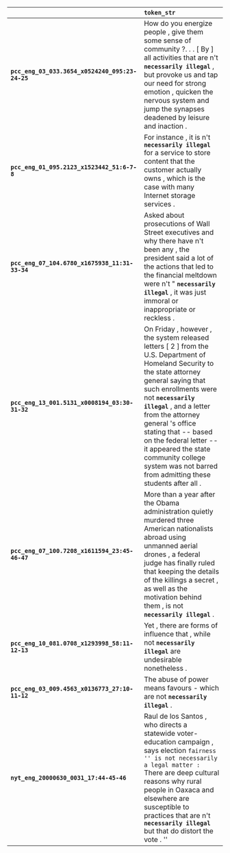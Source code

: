 |                                                 | `token_str`                                                                                                                                                                                                                                                                                                                                                                                                     |
|:------------------------------------------------|:----------------------------------------------------------------------------------------------------------------------------------------------------------------------------------------------------------------------------------------------------------------------------------------------------------------------------------------------------------------------------------------------------------------|
| **`pcc_eng_03_033.3654_x0524240_095:23-24-25`** | How do you energize people , give them some sense of community ?. . . [ By ] all activities that are n't __``necessarily illegal``__ , but provoke us and tap our need for strong emotion , quicken the nervous system and jump the synapses deadened by leisure and inaction .                                                                                                                                 |
| **`pcc_eng_01_095.2123_x1523442_51:6-7-8`**     | For instance , it is n't __``necessarily illegal``__ for a service to store content that the customer actually owns , which is the case with many Internet storage services .                                                                                                                                                                                                                                   |
| **`pcc_eng_07_104.6780_x1675938_11:31-33-34`**  | Asked about prosecutions of Wall Street executives and why there have n't been any , the president said a lot of the actions that led to the financial meltdown were n't " __``necessarily illegal``__ , it was just immoral or inappropriate or reckless .                                                                                                                                                     |
| **`pcc_eng_13_001.5131_x0008194_03:30-31-32`**  | On Friday , however , the system released letters [ 2 ] from the U.S. Department of Homeland Security to the state attorney general saying that such enrollments were not __``necessarily illegal``__ , and a letter from the attorney general 's office stating that -- based on the federal letter -- it appeared the state community college system was not barred from admitting these students after all . |
| **`pcc_eng_07_100.7208_x1611594_23:45-46-47`**  | More than a year after the Obama administration quietly murdered three American nationalists abroad using unmanned aerial drones , a federal judge has finally ruled that keeping the details of the killings a secret , as well as the motivation behind them , is not __``necessarily illegal``__ .                                                                                                           |
| **`pcc_eng_10_081.0708_x1293998_58:11-12-13`**  | Yet , there are forms of influence that , while not __``necessarily illegal``__ are undesirable nonetheless .                                                                                                                                                                                                                                                                                                   |
| **`pcc_eng_03_009.4563_x0136773_27:10-11-12`**  | The abuse of power means favours - which are not __``necessarily illegal``__ .                                                                                                                                                                                                                                                                                                                                  |
| **`nyt_eng_20000630_0031_17:44-45-46`**         | Raul de los Santos , who directs a statewide voter-education campaign , says election `` fairness '' is not necessarily a legal matter : `` There are deep cultural reasons why rural people in Oaxaca and elsewhere are susceptible to practices that are n't __``necessarily illegal``__ but that do distort the vote . ''                                                                                    |